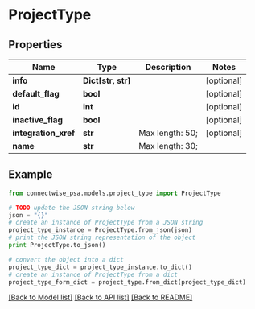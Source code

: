 # ProjectType


## Properties
Name | Type | Description | Notes
------------ | ------------- | ------------- | -------------
**info** | **Dict[str, str]** |  | [optional] 
**default_flag** | **bool** |  | [optional] 
**id** | **int** |  | [optional] 
**inactive_flag** | **bool** |  | [optional] 
**integration_xref** | **str** |  Max length: 50; | [optional] 
**name** | **str** |  Max length: 30; | 

## Example

```python
from connectwise_psa.models.project_type import ProjectType

# TODO update the JSON string below
json = "{}"
# create an instance of ProjectType from a JSON string
project_type_instance = ProjectType.from_json(json)
# print the JSON string representation of the object
print ProjectType.to_json()

# convert the object into a dict
project_type_dict = project_type_instance.to_dict()
# create an instance of ProjectType from a dict
project_type_form_dict = project_type.from_dict(project_type_dict)
```
[[Back to Model list]](../README.md#documentation-for-models) [[Back to API list]](../README.md#documentation-for-api-endpoints) [[Back to README]](../README.md)


